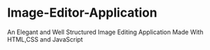 # Image-Editor-Application
An Elegant and Well Structured Image Editing Application Made With HTML,CSS and JavaScript
